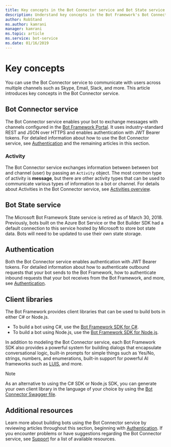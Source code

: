```yaml
---
title: Key concepts in the Bot Connector service and Bot State service | Microsoft Docs
description: Understand key concepts in the Bot Framework's Bot Connector service and Bot State service. 
author: RobStand
ms.author: kamrani
manager: kamrani
ms.topic: article
ms.service: bot-service
ms.date: 01/16/2019
---
```


# Key concepts

You can use the Bot Connector service to communicate with users across multiple channels such as Skype, Email, Slack, and more. This article introduces key concepts in the Bot Connector service.

## Bot Connector service

The Bot Connector service enables your bot to exchange messages with channels configured in the <a href="https://dev.botframework.com/" target="_blank">Bot Framework Portal</a>. It uses industry-standard REST and JSON over HTTPS and enables authentication with JWT Bearer tokens. For detailed information about how to use the Bot Connector service, see [Authentication](bot-framework-rest-connector-authentication.md) and the remaining articles in this section.

### Activity

The Bot Connector service exchanges information between between bot and channel (user) by passing an `Activity` object. The most common type of activity is **message**, but there are other activity types that can be used to communicate various types of information to a bot or channel. For details about Activities in the Bot Connector service, see [Activities overview](bot-framework-rest-connector-activities.md).

## Bot State service

The Microsoft Bot Framework State service is retired as of March 30, 2018. Previously, bots built on the Azure Bot Service or the Bot Builder SDK had a default connection to this service hosted by Microsoft to store bot state data. Bots will need to be updated to use their own state storage.

## Authentication

Both the Bot Connector service enables authentication with JWT Bearer tokens. For detailed information about how to authenticate outbound requests that your bot sends to the Bot Framework, how to authenticate inbound requests that your bot receives from the Bot Framework, and more, see [Authentication](bot-framework-rest-connector-authentication.md). 

## Client libraries

The Bot Framework provides client libraries that can be used to build bots in either C# or Node.js. 

- To build a bot using C#, use the [Bot Framework SDK for C#](../dotnet/bot-builder-dotnet-overview.md). 
- To build a bot using Node.js, use the [Bot Framework SDK for Node.js](../nodejs/index.md). 

In addition to modeling the Bot Connector service, each Bot Framework SDK also provides a powerful system for building dialogs that encapsulate conversational logic, built-in prompts for simple things such as Yes/No, strings, numbers, and enumerations, built-in support for powerful AI frameworks such as <a href="https://www.luis.ai/" target="_blank">LUIS</a>, and more. 

> [!NOTE]
> As an alternative to using the C# SDK or Node.js SDK, you can generate your own client library in the language of your choice by using the <a href="https://aka.ms/connector-swagger-file" target="_blank">Bot Connector Swagger file</a>.

## Additional resources

Learn more about building bots using the Bot Connector service by reviewing articles throughout this section, beginning with [Authentication](bot-framework-rest-connector-authentication.md). If you encounter problems or have suggestions regarding the Bot Connector service, see [Support](../bot-service-resources-links-help.md) for a list of available resources. 
